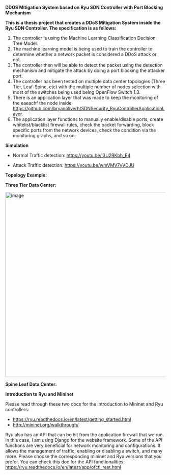 **DDOS Mitigation System based on Ryu SDN Controller with Port Blocking Mechanism**

**This is a thesis project that creates a DDoS Mitigation System inside the Ryu SDN Controller. The specification is as follows:**
1. The controller is using the Machine Learning Classification Decision Tree Model.
2. The machine learning model is being used to train the controller to determine whether a network packet is considered a DDoS attack or not.
3. The controller then will be able to detect the packet using the detection mechanism and mitigate the attack by doing a port blocking the attacker port.
4. The controller has been tested on multiple data center topologies (Three Tier, Leaf-Spine, etc) with the multiple number of nodes selection with most of the switches being used being OpenFlow Switch 1.3.
5. There is an application layer that was made to keep the monitoring of the eaeachf the node inside https://github.com/bryanoliverh/SDNSecurity_RyuControllerApplicationLayer.
6. The application layer functions to manually enable/disable ports, create whitelist/blacklist firewall rules, check the packet forwarding, block specific ports from the network devices, check the condition via the monitoring graphs, and so on.

**Simulation**

- Normal Traffic detection: https://youtu.be/l3U2RKbh_E4

- Attack Traffic detection: https://youtu.be/wmVMV7yVDJU

**Topology Example:**


**Three Tier Data Center:**



<img width="580" alt="image" src="https://user-images.githubusercontent.com/74172600/220833702-12118189-d3c9-4625-9e56-08808c9f6f87.png">




**Spine Leaf Data Center:**



**Introduction to Ryu and Mininet**

Please read through these two docs for the introduction to Mininet and Ryu controllers:

- https://ryu.readthedocs.io/en/latest/getting_started.html
- http://mininet.org/walkthrough/

Ryu also has an API that can be hit from the application firewall that we run. In this case, I am using Django for the website framework. Some of the API functions are very beneficial for network monitoring and configurations. It allows the management of traffic, enabling or disabling a switch, and many more. Please choose the corresponding mininet and Ryu versions that you prefer. You can check this doc for the API functionalities: https://ryu.readthedocs.io/en/latest/app/ofctl_rest.html
